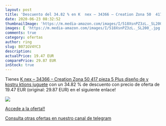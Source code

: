 ```yaml
---
layout: post
title: 'Descuento del 34.82 % en K  nex – 34366 – Creation Zona 50  417 p'
date: 2020-06-23 08:32:52
thumbnailImage: 'https://m.media-amazon.com/images/I/518XsnPZ3zL._SL200_.jpg'
images: [ 'https://m.media-amazon.com/images/I/518XsnPZ3zL._SL200_.jpg' ]
comments: true
category: ofertas
author: ring
slug: B071GV4YC3
description:
actualPrice: 19.47 EUR
comparePrice: 29.87 EUR
inStock: true
---
```


Tienes [K  nex – 34366 – Creation Zona 50  417 pieza  5 Plus  diseño de y kostru ktions juguete](https://www.amazon.com/dp/B071GV4YC3/?tag=redken08-20) con un 34.82 % de descuento con precio de oferta de 19.47 EUR (original: 29.87 EUR) en el siguiente enlace!

[![](https://m.media-amazon.com/images/I/518XsnPZ3zL._SL200_.jpg)](https://www.amazon.com/dp/B071GV4YC3/?tag=redken08-20)

[Accede a la oferta!!](https://www.amazon.com/dp/B071GV4YC3/?tag=redken08-20)

[Consulta otras ofertas en nuestro canal de telegram](https://t.me/s/ofertas25)

